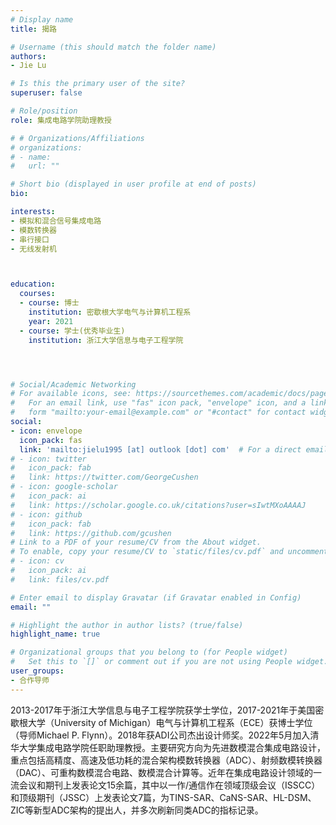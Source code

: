 ```yaml
---
# Display name
title: 揭路

# Username (this should match the folder name)
authors:
- Jie Lu

# Is this the primary user of the site?
superuser: false

# Role/position
role: 集成电路学院助理教授

# # Organizations/Affiliations
# organizations:
# - name: 
#   url: ""

# Short bio (displayed in user profile at end of posts)
bio: 

interests:
- 模拟和混合信号集成电路
- 模数转换器
- 串行接口
- 无线发射机



education:
  courses:
  - course: 博士
    institution: 密歇根大学电气与计算机工程系
    year: 2021
  - course: 学士(优秀毕业生)
    institution: 浙江大学信息与电子工程学院




# Social/Academic Networking
# For available icons, see: https://sourcethemes.com/academic/docs/page-builder/#icons
#   For an email link, use "fas" icon pack, "envelope" icon, and a link in the
#   form "mailto:your-email@example.com" or "#contact" for contact widget.
social:
- icon: envelope
  icon_pack: fas
  link: 'mailto:jielu1995 [at] outlook [dot] com'  # For a direct email link, use "mailto:test@example.org".
# - icon: twitter
#   icon_pack: fab
#   link: https://twitter.com/GeorgeCushen
# - icon: google-scholar
#   icon_pack: ai
#   link: https://scholar.google.co.uk/citations?user=sIwtMXoAAAAJ
# - icon: github
#   icon_pack: fab
#   link: https://github.com/gcushen
# Link to a PDF of your resume/CV from the About widget.
# To enable, copy your resume/CV to `static/files/cv.pdf` and uncomment the lines below.
# - icon: cv
#   icon_pack: ai
#   link: files/cv.pdf

# Enter email to display Gravatar (if Gravatar enabled in Config)
email: ""

# Highlight the author in author lists? (true/false)
highlight_name: true

# Organizational groups that you belong to (for People widget)
#   Set this to `[]` or comment out if you are not using People widget.
user_groups:
- 合作导师
---
```

2013-2017年于浙江大学信息与电子工程学院获学士学位，2017-2021年于美国密歇根大学（University of Michigan）电气与计算机工程系（ECE）获博士学位（导师Michael P. Flynn）。2018年获ADI公司杰出设计师奖。2022年5月加入清华大学集成电路学院任职助理教授。主要研究方向为先进数模混合集成电路设计，重点包括高精度、高速及低功耗的混合架构模数转换器（ADC）、射频数模转换器（DAC）、可重构数模混合电路、数模混合计算等。近年在集成电路设计领域的一流会议和期刊上发表论文15余篇，其中以一作/通信作在领域顶级会议（ISSCC）和顶级期刊（JSSC）上发表论文7篇，为TINS-SAR、CaNS-SAR、HL-DSM、ZIC等新型ADC架构的提出人，并多次刷新同类ADC的指标记录。
